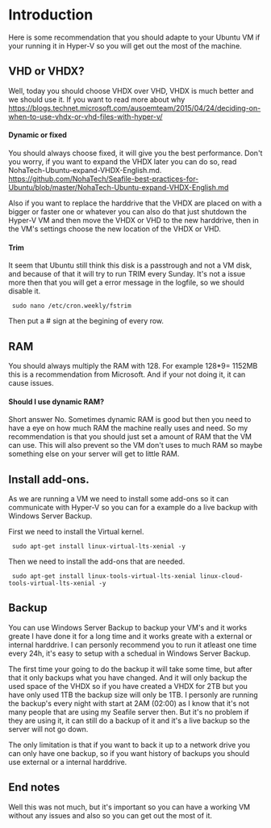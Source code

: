 # Introduction
Here is some recommendation that you should adapte to your Ubuntu VM if your running it in Hyper-V so you will get out the most of the machine.

## VHD or VHDX?
Well, today you should choose VHDX over VHD, VHDX is much better and we should use it.
If you want to read more about why https://blogs.technet.microsoft.com/ausoemteam/2015/04/24/deciding-on-when-to-use-vhdx-or-vhd-files-with-hyper-v/

#### Dynamic or fixed
You should always choose fixed, it will give you the best performance.
Don't you worry, if you want to expand the VHDX later you can do so, read NohaTech-Ubuntu-expand-VHDX-English.md.
https://github.com/NohaTech/Seafile-best-practices-for-Ubuntu/blob/master/NohaTech-Ubuntu-expand-VHDX-English.md

Also if you want to replace the harddrive that the VHDX are placed on with a bigger or faster one or whatever you can also do that just shutdown the Hyper-V VM and then move the VHDX or VHD to the new harddrive, then in the VM's settings choose the new location of the VHDX or VHD.

#### Trim
It seem that Ubuntu still think this disk is a passtrough and not a VM disk, and because of that it will try to run TRIM every Sunday.
It's not a issue more then that you will get a error message in the logfile, so we should disable it.
```
 sudo nano /etc/cron.weekly/fstrim
```
Then put a # sign at the begining of every row.

## RAM
You should always multiply the RAM with 128. For example 128*9= 1152MB this is a recommendation from Microsoft. And if your not doing it, it can cause issues.

#### Should I use dynamic RAM?
Short answer No.
Sometimes dynamic RAM is good but then you need to have a eye on how much RAM the machine really uses and need.
So my recommendation is that you should just set a amount of RAM that the VM can use.
This will also prevent so the VM don't uses to much RAM so maybe something else on your server will get to little RAM.

## Install add-ons.
As we are running a VM we need to install some add-ons so it can communicate with Hyper-V so you can for a example do a live backup with Windows Server Backup.

First we need to install the Virtual kernel.
```
 sudo apt-get install linux-virtual-lts-xenial -y
```
Then we need to install the add-ons that are needed.
```
 sudo apt-get install linux-tools-virtual-lts-xenial linux-cloud-tools-virtual-lts-xenial -y
```

## Backup
You can use Windows Server Backup to backup your VM's and it works greate I have done it for a long time and it works greate with a external or internal harddrive.
I can personly recommend you to run it atleast one time every 24h, it's easy to setup with a schedual in Windows Server Backup.

The first time your going to do the backup it will take some time, but after that it only backups what you have changed.
And it will only backup the used space of the VHDX so if you have created a VHDX for 2TB but you have only used 1TB the backup size will only be 1TB.
I personly are running the backup's every night with start at 2AM (02:00) as I know that it's not many people that are using my Seafile server then.
But it's no problem if they are using it, it can still do a backup of it and it's a live backup so the server will not go down.

The only limitation is that if you want to back it up to a network drive you can only have one backup, so if you want history of backups you should use external or a internal harddrive.

## End notes
Well this was not much, but it's important so you can have a working VM without any issues and also so you can get out the most of it.
